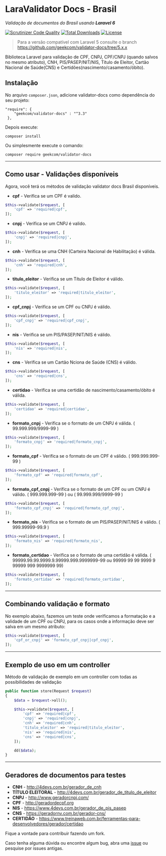 # LaraValidator Docs - Brasil
_Validação de documentos do Brasil usando **Laravel 6**_

[![Scrutinizer Code Quality](https://scrutinizer-ci.com/g/geekcom/validator-docs/badges/quality-score.png?b=master)](https://scrutinizer-ci.com/g/geekcom/validator-docs/?branch=master)
[![Total Downloads](https://poser.pugx.org/geekcom/validator-docs/downloads)](https://packagist.org/packages/geekcom/validator-docs)
[![License](https://poser.pugx.org/geekcom/validator-docs/license)](https://packagist.org/packages/geekcom/validator-docs)

> Para a versão compatível com Laravel 5 consulte o branch https://github.com/geekcom/validator-docs/tree/5.x.x

Biblioteca Laravel para validação de CPF, CNPJ, CPF/CNPJ (quando salvos no mesmo atributo), CNH, PIS/PASEP/NIT/NIS, Título de Eleitor, Cartão Nacional de Saúde(CNS) e Certidões(nascimento/casamento/óbito).

## Instalação

No arquivo `composer.json`, adicione validator-docs como dependência do seu projeto:

```
"require": {
    "geekcom/validator-docs" : "^3.3"
 },
```

Depois execute:

```
composer install
```

Ou simplesmente execute o comando:

```
composer require geekcom/validator-docs
```

----------------------------------------------------------------------------------------------------------------------------

## Como usar - Validações disponíveis

Agora, você terá os métodos de validação validator docs Brasil disponíveis.

* **cpf** - Verifica se um CPF é valido.

```php
$this->validate($request, [
    'cpf' => 'required|cpf',
]);
```

* **cnpj** - Verifica se um CNPJ é valido.

```php
$this->validate($request, [
    'cnpj' => 'required|cnpj',
]);
```

* **cnh** - Verifica se uma CNH (Carteira Nacional de Habilitação) é válida.

```php
$this->validate($request, [
    'cnh' => 'required|cnh',
]);
```

* **titulo_eleitor** - Verifica se um Título de Eleitor é válido.

```php
$this->validate($request, [
    'titulo_eleitor' => 'required|titulo_eleitor',
]);
```

* **cpf_cnpj** - Verifica se um CPF ou CNPJ é válido.

```php
$this->validate($request, [
    'cpf_cnpj' => 'required|cpf_cnpj',
]);
```

* **nis** - Verifica se um PIS/PASEP/NIT/NIS é válido.

```php
$this->validate($request, [
    'nis' => 'required|nis',
]);
```

* **cns** - Verifica se um Cartão Nciona de Saúde (CNS) é válido.

```php
$this->validate($request, [
    'cns' => 'required|cns',
]);
```

* **certidao** - Verifica se uma certidão de nascimento/casamento/óbito é válida.

```php
$this->validate($request, [
    'certidao' => 'required|certidao',
]);
```

* **formato_cnpj** - Verifica se o formato de um CNPJ é válida. ( 99.999.999/9999-99 )

```php
$this->validate($request, [
    'formato_cnpj' => 'required|formato_cnpj',
]);
```

* **formato_cpf** - Verifica se o formato de um CPF é válido. ( 999.999.999-99 )

```php
$this->validate($request, [
    'formato_cpf' => 'required|formato_cpf',
]);
```

* **formato_cpf_cnpj** - Verifica se o formato de um CPF ou um CNPJ é válido. ( 999.999.999-99 ) ou ( 99.999.999/9999-99 )

```php
$this->validate($request, [
    'formato_cpf_cnpj' => 'required|formato_cpf_cnpj',
]);
```

* **formato_nis** - Verifica se o formato de um PIS/PASEP/NIT/NIS é válido. ( 999.99999-99.9 )

```php
$this->validate($request, [
    'formato_nis' => 'required|formato_nis',
]);
```

* **formato_certidao** - Verifica se o formato de uma certidão é válida. ( 99999.99.99.9999.9.99999.999.9999999-99 ou 99999 99 99 9999 9 99999 999 9999999 99)

```php
$this->validate($request, [
    'formato_certidao' => 'required|formato_certidao',
]);
```
----------------------------------------------------------------------------------------------------------------------------

## Combinando validação e formato

No exemplo abaixo, fazemos um teste onde verificamos a formatação e a validade de um CPF ou CNPJ, para os casos onde a informação deve ser salva em um mesmo atributo:

```php
$this->validate($request, [
    'cpf_or_cnpj' => 'formato_cpf_cnpj|cpf_cnpj',
]);
```

----------------------------------------------------------------------------------------------------------------------------

## Exemplo de uso em um controller

Método de validação de exemplo em um controller com todas as possibilidades de validação

```php
public function store(Request $request)
{
    $data = $request->all();

    $this->validate($request, [
        'cpf' => 'required|cpf',
        'cnpj' => 'required|cnpj',
        'cnh' => 'required|cnh',
        'titulo_eleitor' => 'required|titulo_eleitor',
        'nis' => 'required|nis',
        'cns' => 'required|cns',
    ]);

    dd($data);
}
```

----------------------------------------------------------------------------------------------------------------------------

## Geradores de documentos para testes

* **CNH** - http://4devs.com.br/gerador_de_cnh
* **TÍTULO ELEITORAL** - http://4devs.com.br/gerador_de_titulo_de_eleitor
* **CNPJ** - http://www.geradorcnpj.com/
* **CPF** - http://geradordecpf.org
* **NIS** - https://www.4devs.com.br/gerador_de_pis_pasep
* **CNS** - https://geradornv.com.br/gerador-cns/
* **CERTIDÃO** - https://www.treinaweb.com.br/ferramentas-para-desenvolvedores/gerador/certidao

Fique a vontade para contribuir fazendo um fork.

Caso tenha alguma dúvida ou encontre algum bug, abra uma [issue](https://github.com/geekcom/validator-docs/issues) ou pesquise por issues antigas.